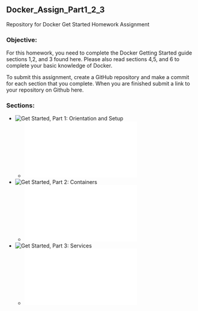 ## Docker_Assign_Part1_2_3
Repository for Docker Get Started Homework Assignment

### Objective: 
For this homework, you need to complete the Docker Getting Started guide sections 1,2, and 3 found here.  Please also read sections 4,5, and 6 to complete your basic knowledge of Docker. 

To submit this assignment, create a GitHub repository and make a commit for each section that you complete.   When you are finished submit a link to your repository on Github here.

### Sections:
* ![Get Started, Part 1: Orientation and Setup](/Docker_Tutorial/Docker_Part1/)
    - ![Docker_Assign_Part_1.txt](/Docker_Tutorial/Docker_Part1/Docker_Assign_Part_1.txt)
* ![Get Started, Part 2: Containers](/Docker_Tutorial/Docker_Part2/)
    -  ![Docker_Assign_Part_2.txt](/Docker_Tutorial/Docker_Part2/Docker_Assign_Part_2.txt)
* ![Get Started, Part 3: Services](/Docker_Tutorial/Docker_Part3/)
    -  ![Docker_Assign_Part_3.txt](/Docker_Tutorial/Docker_Part3/Docker_Assign_Part_3.txt)



